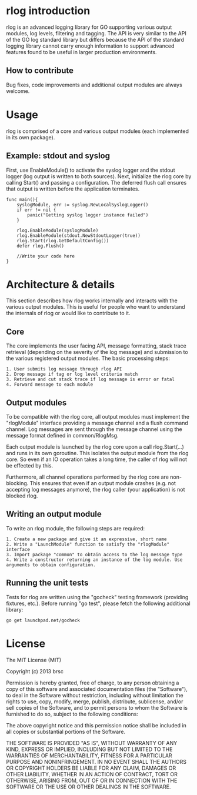 rlog introduction
=================

rlog is an advanced logging library for GO supporting various output modules, log levels, filtering
and tagging. The API is very similar to the API of the GO log standard library but differs because
the API of the standard logging library cannot carry enough information to support advanced features
found to be useful in larger production environments.

How to contribute
-----------------
Bug fixes, code improvements and additional output modules are always welcome.


Usage
=====

rlog is comprised of a core and various output modules (each implemented in its own package).

Example: stdout and syslog
--------------------------

First, use EnableModule() to activate the syslog logger and the stdout logger (log output is written
to both sources). Next, initialize the rlog core by calling Start() and passing a configuration. The
deferred flush call ensures that output is written before the application terminates.

	func main(){
		syslogModule, err := syslog.NewLocalSyslogLogger()
		if err != nil {
			panic("Getting syslog logger instance failed")
		}

		rlog.EnableModule(syslogModule)
		rlog.EnableModule(stdout.NewStdoutLogger(true))
		rlog.Start(rlog.GetDefaultConfig())
		defer rlog.Flush()

		//Write your code here
	}

Architecture & details
======================

This section describes how rlog works internally and interacts with the various output modules. This
is useful for people who want to understand the internals of rlog or would like to contribute to it.

Core
----

The core implements the user facing API, message formatting, stack trace retrieval (depending on the
severity of the log message) and submission to the various registered output modules. The basic
processing steps:

	1. User submits log message through rlog API
	2. Drop message if tag or log level criteria match
	3. Retrieve and cut stack trace if log message is error or fatal
	4. Forward message to each module

Output modules
--------------

To be compatible with the rlog core, all output modules must implement the "rlogModule" interface
providing a message channel and a flush command channel. Log messages are sent through the message
channel using the message format defined in common/RlogMsg.

Each output module is launched by the rlog core upon a call rlog.Start(...) and runs in its own
goroutine. This isolates the output module from the rlog core. So even if an IO operation takes a
long time, the caller of rlog will not be effected by this.

Furthermore, all channel operations performed by the rlog core are non-blocking. This ensures that
even if an output module crashes (e.g. not accepting log messages anymore), the rlog caller (your
application) is not blocked rlog.

Writing an output module
------------------------

To write an rlog module, the following steps are required:

	1. Create a new package and give it an expressive, short name
	2. Write a "LaunchModule" function to satisfy the "rlogModule" interface
	3. Import package "common" to obtain access to the log message type
	4. Write a constructor returning an instance of the log module. Use arguments to obtain configuration.

Running the unit tests
----------------------

Tests for rlog are written using the "gocheck" testing framework (providing fixtures, etc.). Before
running "go test", please fetch the following additional library:

	go get launchpad.net/gocheck

License
=======
The MIT License (MIT)

Copyright (c) 2013 brsc

Permission is hereby granted, free of charge, to any person obtaining a copy of
this software and associated documentation files (the "Software"), to deal in
the Software without restriction, including without limitation the rights to
use, copy, modify, merge, publish, distribute, sublicense, and/or sell copies of
the Software, and to permit persons to whom the Software is furnished to do so,
subject to the following conditions:

The above copyright notice and this permission notice shall be included in all
copies or substantial portions of the Software.

THE SOFTWARE IS PROVIDED "AS IS", WITHOUT WARRANTY OF ANY KIND, EXPRESS OR
IMPLIED, INCLUDING BUT NOT LIMITED TO THE WARRANTIES OF MERCHANTABILITY, FITNESS
FOR A PARTICULAR PURPOSE AND NONINFRINGEMENT. IN NO EVENT SHALL THE AUTHORS OR
COPYRIGHT HOLDERS BE LIABLE FOR ANY CLAIM, DAMAGES OR OTHER LIABILITY, WHETHER
IN AN ACTION OF CONTRACT, TORT OR OTHERWISE, ARISING FROM, OUT OF OR IN
CONNECTION WITH THE SOFTWARE OR THE USE OR OTHER DEALINGS IN THE SOFTWARE.
